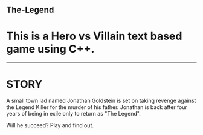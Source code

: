 The-Legend
------------------------------------------------------
# This is a Hero vs Villain text based game using C++.
------------------------------------------------------
# STORY

A small town lad named Jonathan Goldstein is set on taking revenge against the Legend Killer for the murder of his father.
Jonathan is back after four years of being in exile only to return as "The Legend".

Will he succeed?
Play and find out.
